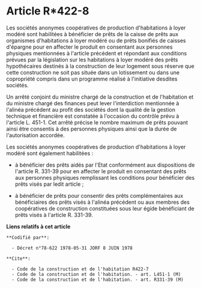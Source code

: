 # Article R*422-8

Les sociétés anonymes coopératives de production d'habitations à loyer modéré sont habilitées à bénéficier de prêts de la
caisse de prêts aux organismes d'habitations à loyer modéré ou de prêts bonifiés de caisses d'épargne pour en affecter le
produit en consentant aux personnes physiques mentionnées à l'article précédent et répondant aux conditions prévues par la
législation sur les habitations à loyer modéré des prêts hypothécaires destinés à la construction de leur logement sous
réserve que cette construction ne soit pas située dans un lotissement ou dans une copropriété compris dans un programme
réalisé à l'initiative desdites sociétés.

Un arrêté conjoint du ministre chargé de la construction et de l'habitation et du ministre chargé des finances peut lever
l'interdiction mentionnée à l'alinéa précédent au profit des sociétés dont la qualité de la gestion technique et financière
est constatée à l'occasion du contrôle prévu à l'article L. 451-1. Cet arrêté précise le nombre maximum de prêts pouvant
ainsi être consentis à des personnes physiques ainsi que la durée de l'autorisation accordée.

Les sociétés anonymes coopératives de production d'habitations à loyer modéré sont également habilitées :

- à bénéficier des prêts aidés par l'Etat conformément aux dispositions de l'article R. 331-39 pour en affecter le produit en
consentant des prêts aux personnes physiques remplissant les conditions pour bénéficier des prêts visés par ledit article ;

- à bénéficier de prêts pour consentir des prêts complémentaires aux bénéficiaires des prêts visés à l'alinéa précédent ou
aux membres des coopératives de construction constituées sous leur égide bénéficiant de prêts visés à l'article R. 331-39.

**Liens relatifs à cet article**

	**Codifié par**:

	  - Décret n°78-622 1978-05-31 JORF 8 JUIN 1978

	**Cite**:

	  - Code de la construction et de l'habitation R422-7
	  - Code de la construction et de l'habitation. - art. L451-1 (M)
	  - Code de la construction et de l'habitation. - art. R331-39 (M)
